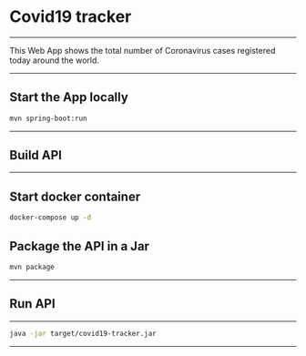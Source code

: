 # Covid19 tracker
-----------------
This Web App shows the total number of Coronavirus cases registered today around the world.

---

## Start the App locally
```bash
mvn spring-boot:run
```

---

## Build API
-----------

## Start docker container
```bash
docker-compose up -d
```
## Package the API in a Jar
```bash
mvn package
```

---

## Run API
---------
```bash
java -jar target/covid19-tracker.jar
```

---
